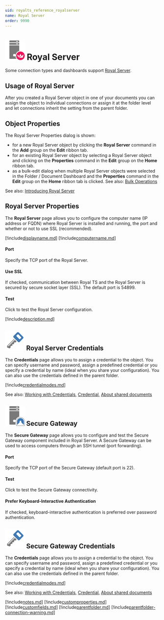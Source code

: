 ```yaml
---
uid: royalts_reference_royalserver
name: Royal Server
order: 9990
---
```


# ![](/r2021/images/RoyalTS/Application/SVG_PageManagementEndpoint_32.svg#img_header) Royal Server
Some connection types and dashboards support [Royal Server](xref:royalts_intro_royalserver).

## Usage of Royal Server
After you created a Royal Server object in one of your documents you can assign the object to individual connections or assign it at the folder level and let connections inherit the setting from the parent folder.

## Object Properties
The Royal Server Properties dialog is shown:
- for a new Royal Server object by clicking the **Royal Server** command in the **Add** group on the **Edit** ribbon tab.
- for an existing Royal Server object by selecting a Royal Server object and clicking on the **Properties** command in the **Edit** group on the **Home** ribbon tab.
- as a bulk-edit dialog when multiple Royal Server objects were selected in the Folder / Document Dashboard and the **Properties** command in the **Edit** group on the **Home** ribbon tab is clicked. See also: [Bulk Operations](xref:royalts_tutorials_bulk)

See also: [Introducing Royal Server](xref:royalts_intro_royalserver)

## Royal Server Properties
The **Royal Server** page allows you to configure the computer name (IP address or FQDN) where Royal Server is installed and running, the port and whether or not to use SSL (recommended).

[!include[displayname.md](~/royalts/_shared/displayname.md)]
[!include[computername.md](~/royalts/_shared/computername.md)]

#### Port
Specify the TCP port of the Royal Server.

#### Use SSL
If checked, communication between Royal TS and the Royal Server is secured by secure socket layer (SSL). The default port is 54899.

#### Test
Click to test the Royal Server configuration.

[!include[description.md](~/royalts/_shared/description.md)]

## ![](/r2021/images/RoyalTS/Application/SVG_PageCredential_32.svg#img_header) Royal Server Credentials
The **Credentials** page allows you to assign a credential to the object. You can specify username and password, assign a predefined credential or you specify a credential by name (ideal when you share your configuration). You can also use the credentials defined in the parent folder.

[!include[credentialmodes.md](~/royalts/_shared/credentialmodes.md)]

See also: [Working with Credentials](xref:royalts_tutorials_credentials), [Credential](xref:royalts_reference_organization_credential), [About shared documents](https://www.royalapps.com/go/kb-all-teamsharing)

## ![](/r2021/images/RoyalTS/Application/SVG_PageSecureGateway_32.svg#img_header) Secure Gateway
The **Secure Gateway** page allows you to configure and test the Secure Gateway component included in Royal Server. A Secure Gateway can be used to access computers through an SSH tunnel (port forwarding).

#### Port
Specify the TCP port of the Secure Gateway (default port is 22).

#### Test
Click to test the Secure Gateway connectivity.

#### Prefer Keyboard-Interactive Authentication
If checked, keyboard-interactive authentication is preferred over password authentication.

## ![](/r2021/images/RoyalTS/Application/SVG_PageCredential_32.svg#img_header) Secure Gateway Credentials
The **Credentials** page allows you to assign a credential to the object. You can specify username and password, assign a predefined credential or you specify a credential by name (ideal when you share your configuration). You can also use the credentials defined in the parent folder.

[!include[credentialmodes.md](~/royalts/_shared/credentialmodes.md)]

See also: [Working with Credentials](xref:royalts_tutorials_credentials), [Credential](xref:royalts_reference_organization_credential), [About shared documents](https://www.royalapps.com/go/kb-all-teamsharing)

[!include[notes.md](~/royalts/_shared/notes.md)]
[!include[customproperties.md](~/royalts/_shared/customproperties.md)]
[!include[customfields.md](~/royalts/_shared/customfields.md)]
[!include[parentfolder.md](~/royalts/_shared/parentfolder.md)]
[!include[parentfolder-connection-warning.md](~/royalts/_shared/parentfolder-connection-warning.md)]
